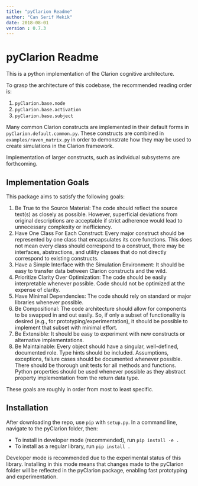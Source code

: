 ```yaml
---
title: "pyClarion Readme"
author: "Can Serif Mekik"
date: 2018-08-01
version : 0.7.3
---
```


# pyClarion Readme

This is a python implementation of the Clarion cognitive architecture. 

To grasp the architecture of this codebase, the recommended reading order is:
    
1. `pyClarion.base.node`
2. `pyClarion.base.activation`
3. `pyClarion.base.subject`

Many common Clarion constructs are implemented in their default forms in 
`pyClarion.default.common.py`. These constructs are combined in 
`examples/raven_matrix.py`  in order to demonstrate how they may be used to 
create simulations in the Clarion framework. 

Implementation of larger constructs, such as individual subsystems are 
forthcoming. 

## Implementation Goals

This package aims to satisfy the following goals:

1. Be True to the Source Material: The code should reflect the source text(s) as 
closely as possible. However, superficial deviations from original descriptions 
are acceptable if strict adherence would lead to unnecessary complexity or 
inefficiency.
2. Have One Class For Each Construct: Every major construct should be 
represented by one class that encapsulates its core functions. This does not 
mean every class should correspond to a construct, there may be interfaces, 
abstractions, and utility classes that do not directly correspond to existing 
constructs.
3. Have a Simple Interface with the Simulation Environment: It should be easy 
to transfer data between Clarion constructs and the wild.
4. Prioritize Clarity Over Optimization: The code should be easily interpretable 
whenever possible. Code should not be optimized at the expense of clarity.
5. Have Minimal Dependencies: The code should rely on standard or major 
libraries whenever possible.
6. Be Compositional: The code architecture should allow for components to be 
swapped in and out easily. So, if only a subset of functionality is desired 
(e.g., for prototyping/experimentation), it should be possible to implement 
that subset with minimal effort.
7. Be Extensible: It should be easy to experiment with new constructs or 
alternative implementations.
8. Be Maintainable: Every object should have a singular, well-defined, 
documented role. Type hints should be included. Assumptions, exceptions, 
failure cases should be documented whenever possible. There should be thorough 
unit tests for all methods and functions. Python properties should be used 
whenever possible as they abstract property implementation from the return data 
type.

These goals are roughly in order from most to least specific. 

## Installation

After downloading the repo, use `pip` with `setup.py`. In a command line, 
navigate to the pyClarion folder, then:

- To install in developer mode (recommended), run
```pip install -e .```
- To install as a regular library, run
```pip install .```

Developer mode is recommended due to the experimental status of this library. 
Installing in this mode means that changes made to the pyClarion folder will be 
reflected in the pyClarion package, enabling fast prototyping and 
experimentation.